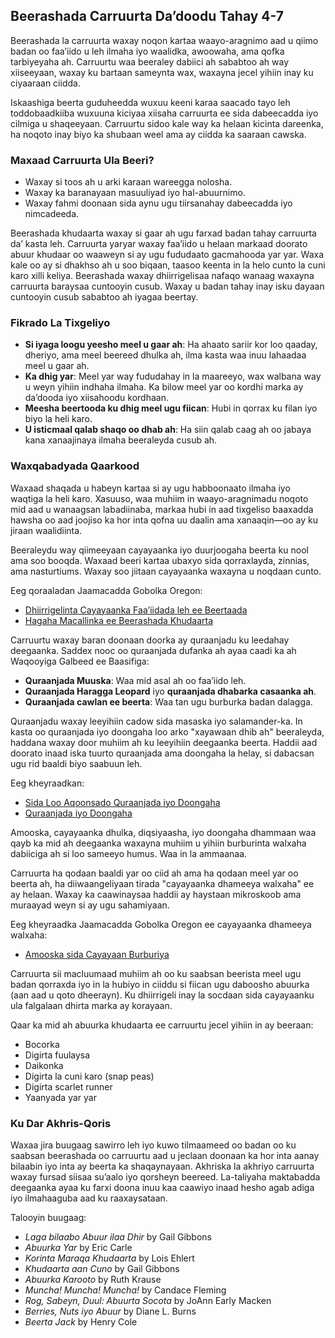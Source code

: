 ## Beerashada Carruurta Da’doodu Tahay 4-7

Beerashada la carruurta waxay noqon kartaa waayo-aragnimo aad u qiimo badan oo faa’iido u leh ilmaha iyo waalidka, awoowaha, ama qofka tarbiyeyaha ah. Carruurtu waa beeraley dabiici ah sababtoo ah way xiiseeyaan, waxay ku bartaan sameynta wax, waxayna jecel yihiin inay ku ciyaaraan ciidda.

Iskaashiga beerta guduheedda wuxuu keeni karaa saacado tayo leh toddobaadkiiba wuxuuna kiciyaa xiisaha carruurta ee sida dabeecadda iyo cilmiga u shaqeeyaan. Carruurtu sidoo kale way ka helaan kicinta dareenka, ha noqoto inay biyo ka shubaan weel ama ay ciidda ka saaraan cawska.

### Maxaad Carruurta Ula Beeri?

- Waxay si toos ah u arki karaan wareegga nolosha.
- Waxay ka baranayaan masuuliyad iyo hal-abuurnimo.
- Waxay fahmi doonaan sida aynu ugu tiirsanahay dabeecadda iyo nimcadeeda.

Beerashada khudaarta waxay si gaar ah ugu farxad badan tahay carruurta da’ kasta leh. Carruurta yaryar waxay faa’iido u helaan markaad doorato abuur khudaar oo waaweyn si ay ugu fududaato gacmahooda yar yar. Waxa kale oo ay si dhakhso ah u soo biqaan, taasoo keenta in la helo cunto la cuni karo xilli keliya. Beerashada waxay dhiirrigelisaa nafaqo wanaag waxayna carruurta baraysaa cuntooyin cusub. Waxay u badan tahay inay isku dayaan cuntooyin cusub sababtoo ah iyagaa beertay.

### Fikrado La Tixgeliyo

- **Si iyaga loogu yeesho meel u gaar ah**: Ha ahaato sariir kor loo qaaday, dheriyo, ama meel beereed dhulka ah, ilma kasta waa inuu lahaadaa meel u gaar ah.
- **Ka dhig yar**: Meel yar way fududahay in la maareeyo, wax walbana way u weyn yihiin indhaha ilmaha. Ka bilow meel yar oo kordhi marka ay da’dooda iyo xiisahoodu kordhaan.
- **Meesha beertooda ku dhig meel ugu fiican**: Hubi in qorrax ku filan iyo biyo la heli karo.
- **U isticmaal qalab shaqo oo dhab ah**: Ha siin qalab caag ah oo jabaya kana xanaajinaya ilmaha beeraleyda cusub ah.

### Waxqabadyada Qaarkood

Waxaad shaqada u habeyn kartaa si ay ugu habboonaato ilmaha iyo waqtiga la heli karo. Xasuuso, waa muhiim in waayo-aragnimadu noqoto mid aad u wanaagsan labadiinaba, markaa hubi in aad tixgeliso baaxadda hawsha oo aad joojiso ka hor inta qofna uu daalin ama xanaaqin—oo ay ku jiraan waalidiinta.


Beeraleydu way qiimeeyaan cayayaanka iyo duurjoogaha beerta ku nool ama soo booqda. Waxaad beeri kartaa ubaxyo sida qorraxlayda, zinnias, ama nasturtiums. Waxay soo jiitaan cayayaanka waxayna u noqdaan cunto.

Eeg qoraaladan Jaamacadda Gobolka Oregon:

- [Dhiirrigelinta Cayayaanka Faa’iidada leh ee Beertaada](https://catalog.extension.oregonstate.edu/pnw550)
- [Hagaha Macallinka ee Beerashada Khudaarta](https://catalog.extension.oregonstate.edu/em9032)


Carruurtu waxay baran doonaan doorka ay quraanjadu ku leedahay deegaanka. Saddex nooc oo quraanjada dufanka ah ayaa caadi ka ah Waqooyiga Galbeed ee Baasifiga:

- **Quraanjada Muuska**: Waa mid asal ah oo faa’iido leh.
- **Quraanjada Haragga Leopard** iyo **quraanjada dhabarka casaanka ah**.
- **Quraanjada cawlan ee beerta**: Waa tan ugu burburka badan dalagga.

Quraanjadu waxay leeyihiin cadow sida masaska iyo salamander-ka. In kasta oo quraanjada iyo doongaha loo arko "xayawaan dhib ah" beeraleyda, haddana waxay door muhiim ah ku leeyihiin deegaanka beerta. Haddii aad doorato inaad iska tuurto quraanjada ama doongaha la helay, si dabacsan ugu rid baaldi biyo saabuun leh.

Eeg kheyraadkan:

- [Sida Loo Aqoonsado Quraanjada iyo Doongaha](https://agsci.oregonstate.edu/slug-portal/identification)
- [Quraanjada iyo Doongaha](https://www.oregon.gov/oda/shared/documents/publications/ippm/odaguidemolluscs2016forweb.pdf)


Amooska, cayayaanka dhulka, diqsiyaasha, iyo doongaha dhammaan waa qayb ka mid ah deegaanka waxayna muhiim u yihiin burburinta walxaha dabiiciga ah si loo sameeyo humus. Waa in la ammaanaa.

Carruurta ha qodaan baaldi yar oo ciid ah ama ha qodaan meel yar oo beerta ah, ha diiwaangeliyaan tirada "cayayaanka dhameeya walxaha" ee ay helaan. Waxay ka caawinaysaa haddii ay haystaan mikroskoob ama muraayad weyn si ay ugu sahamiyaan.

Eeg kheyraadka Jaamacadda Gobolka Oregon ee cayayaanka dhameeya walxaha:

- [Amooska sida Cayayaan Burburiya](https://lpi.oregonstate.edu/sites/lpi.oregonstate.edu/files/pdf/hyp/lessons-manuals/K12/K5/grade_three_worms_as_decomposers.pdf)


Carruurta sii macluumaad muhiim ah oo ku saabsan beerista meel ugu badan qorraxda iyo in la hubiyo in ciiddu si fiican ugu daboosho abuurka (aan aad u qoto dheerayn). Ku dhiirrigeli inay la socdaan sida cayayaanku ula falgalaan dhirta marka ay korayaan.

Qaar ka mid ah abuurka khudaarta ee carruurtu jecel yihiin in ay beeraan:

- Bocorka
- Digirta fuulaysa
- Daikonka
- Digirta la cuni karo (snap peas)
- Digirta scarlet runner
- Yaanyada yar yar

### Ku Dar Akhris-Qoris

Waxaa jira buugaag sawirro leh iyo kuwo tilmaameed oo badan oo ku saabsan beerashada oo carruurtu aad u jeclaan doonaan ka hor inta aanay bilaabin iyo inta ay beerta ka shaqaynayaan. Akhriska la akhriyo carruurta waxay fursad siisaa su’aalo iyo qorsheyn beereed. La-taliyaha maktabadda deegaanka ayaa ku farxi doona inuu kaa caawiyo inaad hesho agab adiga iyo ilmahaaguba aad ku raaxaysataan.

Talooyin buugaag:

- *Laga bilaabo Abuur ilaa Dhir* by Gail Gibbons
- *Abuurka Yar* by Eric Carle
- *Korinta Maraqa Khudaarta* by Lois Ehlert
- *Khudaarta aan Cuno* by Gail Gibbons
- *Abuurka Karooto* by Ruth Krause
- *Muncha! Muncha! Muncha!* by Candace Fleming
- *Rog, Sabeyn, Duul: Abuurta Socota* by JoAnn Early Macken
- *Berries, Nuts iyo Abuur* by Diane L. Burns
- *Beerta Jack* by Henry Cole

